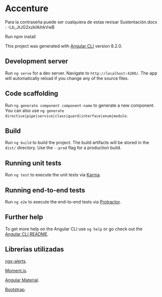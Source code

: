 # Accenture

Para la contraseña puede ser cualquiera de estas revisar Sustentación.docx : -Lb_JtJG2xzkIAihkVwB

Run npm install

This project was generated with [Angular CLI](https://github.com/angular/angular-cli) version 8.2.0.

## Development server

Run `ng serve` for a dev server. Navigate to `http://localhost:4200/`. The app will automatically reload if you change any of the source files.

## Code scaffolding

Run `ng generate component component-name` to generate a new component. You can also use `ng generate directive|pipe|service|class|guard|interface|enum|module`.

## Build

Run `ng build` to build the project. The build artifacts will be stored in the `dist/` directory. Use the `--prod` flag for a production build.

## Running unit tests

Run `ng test` to execute the unit tests via [Karma](https://karma-runner.github.io).

## Running end-to-end tests

Run `ng e2e` to execute the end-to-end tests via [Protractor](http://www.protractortest.org/).

## Further help

To get more help on the Angular CLI use `ng help` or go check out the [Angular CLI README](https://github.com/angular/angular-cli/blob/master/README.md).

## Librerias utilizadas 

[ngx-alerts](https://github.com/MathijsBlok/ngx-alerts).

[Moment.js](https://momentjs.com/).

[Angular Material](https://material.angular.io/).

[Bootstrap](https://getbootstrap.com/).

